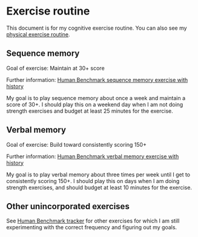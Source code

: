 # Exercise routine

This document is for my cognitive exercise routine. You can also see
my [physical exercise
routine](../physical-exercise/exercise-routine.md).

## Sequence memory

Goal of exercise: Maintain at 30+ score

Further information: [Human Benchmark sequence memory exercise with history](human-bechmark-sequence-memory-exercise-with-history.md)

My goal is to play sequence memory about once a week and maintain a
score of 30+. I should play this on a weekend day when I am not doing
strength exercises and budget at least 25 minutes for the exercise.

## Verbal memory

Goal of exercise: Build toward consistently scoring 150+

Further information: [Human Benchmark verbal memory exercise with
history](human-benchmark-verbal-memory-exercise-with-history.md)

My goal is to play verbal memory about three times per week until I
get to consistently scoring 150+. I should play this on days when I am
doing strength exercises, and should budget at least 10 minutes for
the exercise.

## Other unincorporated exercises

See [Human Benchmark tracker](human-benchmark-tracker.md) for other
exercises for which I am still experimenting with the correct
frequency and figuring out my goals.
